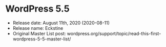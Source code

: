 # WordPress 5.5

- Release date: August 11th, 2020 (2020-08-11)
- Release name: Eckstine
- Original Master List post: wordpress.org/support/topic/read-this-first-wordpress-5-5-master-list/
